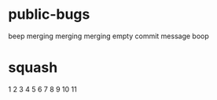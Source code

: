 # public-bugs

beep
merging merging merging
empty commit message
boop

# squash
1
2
3
4
5
6
7
8
9
10
11
